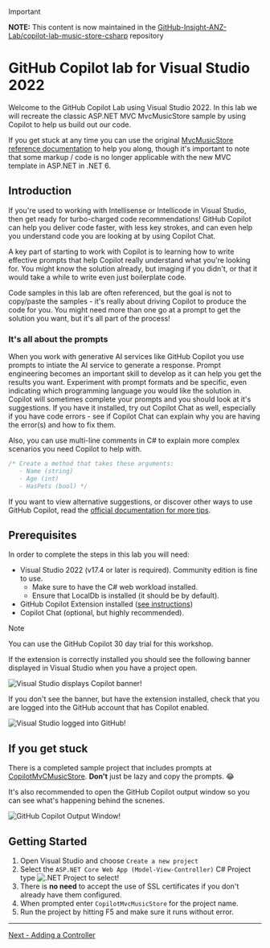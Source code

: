 > [!IMPORTANT]  
> **NOTE:** This content is now maintained in the [GitHub-Insight-ANZ-Lab/copilot-lab-music-store-csharp](https://github.com/GitHub-Insight-ANZ-Lab/copilot-lab-music-store-csharp) repository
> 
# GitHub Copilot lab for Visual Studio 2022

Welcome to the GitHub Copilot Lab using Visual Studio 2022. In this lab we will recreate the classic ASP.NET MVC MvcMusicStore sample by using Copilot to help us build out our code.

If you get stuck at any time you can use the original [MvcMusicStore reference documentation](https://learn.microsoft.com/aspnet/mvc/overview/older-versions/mvc-music-store/) to help you along, though it's important to note that some markup / code is no longer applicable with the new MVC template in ASP.NET in .NET 6.

## Introduction

If you're used to working with Intellisense or Intellicode in Visual Studio, then get ready for turbo-charged code recommendations! GitHub Copilot can help you deliver code faster, with less key strokes, and can even help you understand code you are looking at by using Copilot Chat.

A key part of starting to work with Copilot is to learning how to write effective prompts that help Copilot really understand what you're looking for. You might know the solution already, but imaging if you didn't, or that it would take a while to write even just boilerplate code.

Code samples in this lab are often referenced, but the goal is not to copy/paste the samples - it's really about driving Copilot to produce the code for you. You might need more than one go at a prompt to get the solution you want, but it's all part of the process!

### It's all about the prompts

When you work with generative AI services like GitHub Copilot you use prompts to intiate the AI service to generate a response. Prompt engineering becomes an important skill to develop as it can help you get the results you want. Experiment with prompt formats and be specific, even indicating which programming language you would like the solution in. Copilot will sometimes complete your prompts and you should look at it's suggestions. If you have it installed, try out Copilot Chat as well, especially if you have code errors - see if Copilot Chat can explain why you are having the error(s) and how to fix them. 

Also, you can use multi-line comments in C# to explain more complex scenarios you need Copilot to help with.

```csharp
/* Create a method that takes these arguments:
   - Name (string)
   - Age (int)
   - HasPets (bool) */
```

If you want to view alternative suggestions, or discover other ways to use GitHub Copilot, read the [official documentation for more tips](https://docs.github.com/en/copilot/getting-started-with-github-copilot?tool=visualstudio#seeing-your-first-suggestion-1).

## Prerequisites

In order to complete the steps in this lab you will need:

- Visual Studio 2022 (v17.4 or later is required). Community edition is fine to use.
  - Make sure to have the C# web workload installed.
  - Ensure that LocalDb is installed (it should be by default).
- GitHub Copilot Extension installed ([see instructions](https://docs.github.com/en/copilot/getting-started-with-github-copilot?tool=visualstudio))
- Copilot Chat (optional, but highly recommended).

> [!NOTE]
> You can use the GitHub Copilot 30 day trial for this workshop.

If the extension is correctly installed you should see the following banner displayed in Visual Studio when you have a project open.

![Visual Studio displays Copilot banner!](media/2023-09-28_15-20-33.png "Visual Studio displays Copilot banner")

If you don't see the banner, but have the extension installed, check that you are logged into the GitHub account that has Copilot enabled.

![Visual Studio logged into GitHub!](media/2023-09-29_11-41-59.png "Visual Studio logged into GitHub")

## If you get stuck

There is a completed sample project that includes prompts at [CopilotMvCMusicStore](https://github.com/sjwaight/CopilotMvCMusicStore). **Don't** just be lazy and copy the prompts. 😂

It's also recommended to open the GitHub Copilot output window so you can see what's happening behind the scnenes.

![GitHub Copilot Output Window!](media/2023-10-10_16-17-26.png "GitHub Copilot Output Window")

## Getting Started

1. Open Visual Studio and choose `Create a new project`
2. Select the `ASP.NET Core Web App (Model-View-Controller)` C# Project type
  ![.NET Project to select!](media/2023-09-28_15-22-10.png ".NET Project to select")
3. There is **no need** to accept the use of SSL certificates if you don't already have them configured.
4. When prompted enter `CopilotMvcMusicStore` for the project name.
5. Run the project by hitting F5 and make sure it runs without error.

-----

[Next - Adding a Controller](01-Step01.md)
